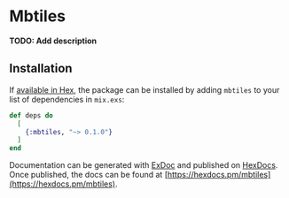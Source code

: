 # Mbtiles

**TODO: Add description**

## Installation

If [available in Hex](https://hex.pm/docs/publish), the package can be installed
by adding `mbtiles` to your list of dependencies in `mix.exs`:

```elixir
def deps do
  [
    {:mbtiles, "~> 0.1.0"}
  ]
end
```

Documentation can be generated with [ExDoc](https://github.com/elixir-lang/ex_doc)
and published on [HexDocs](https://hexdocs.pm). Once published, the docs can
be found at [https://hexdocs.pm/mbtiles](https://hexdocs.pm/mbtiles).

